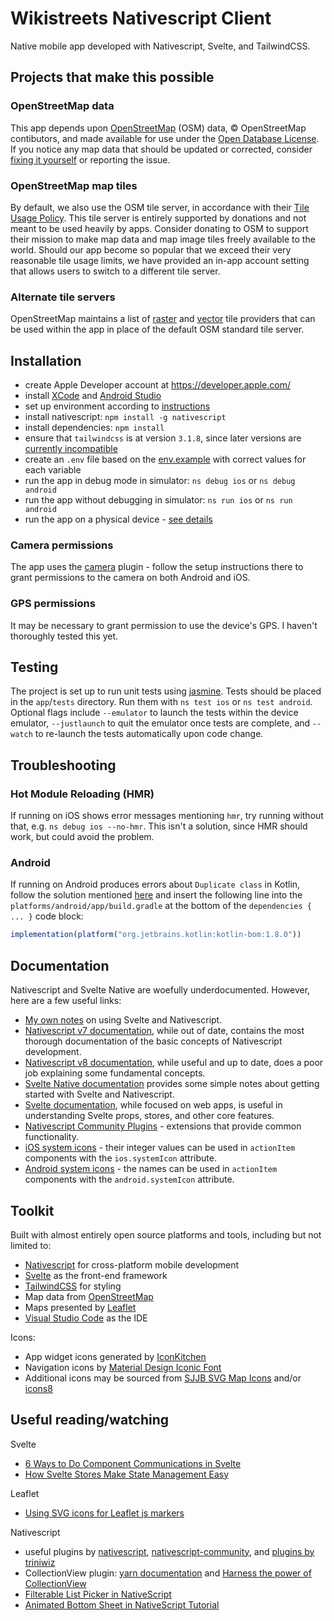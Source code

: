 # Wikistreets Nativescript Client

Native mobile app developed with Nativescript, Svelte, and TailwindCSS.

## Projects that make this possible

### OpenStreetMap data
This app depends upon [OpenStreetMap](https://openstreetmap.org) (OSM) data, &copy; OpenStreetMap contibutors, and made available for use under the [Open Database License](https://openstreetmap.org/copyright).  If you notice any map data that should be updated or corrected, consider [fixing it yourself](https://www.openstreetmap.org/fixthemap) or reporting the issue.

### OpenStreetMap map tiles
By default, we also use the OSM tile server, in accordance with their [Tile Usage Policy](https://operations.osmfoundation.org/policies/tiles/).  This tile server is entirely supported by donations and not meant to be used heavily by apps.  Consider donating to OSM to support their mission to make map data and map image tiles freely available to the world.  Should our app become so popular that we exceed their very reasonable tile usage limits, we have provided an in-app account setting that allows users to switch to a different tile server.

### Alternate tile servers
OpenStreetMap maintains a list of [raster](https://wiki.openstreetmap.org/wiki/Raster_tile_providers) and [vector](https://wiki.openstreetmap.org/wiki/Vector_tiles#Providers) tile providers that can be used within the app in place of the default OSM standard tile server.


## Installation

- create Apple Developer account at https://developer.apple.com/
- install [XCode](https://developer.apple.com/xcode/) and [Android Studio](https://developer.android.com/studio)
- set up environment according to [instructions](https://docs.nativescript.org/setup/)
- install nativescript: `npm install -g nativescript`
- install dependencies: `npm install`
- ensure that `tailwindcss` is at version `3.1.8`, since later versions are [currently incompatible](https://github.com/NativeScript/tailwind/issues/187)
- create an `.env` file based on the [env.example](./env.example) with correct values for each variable
- run the app in debug mode in simulator: `ns debug ios` or `ns debug android`
- run the app without debugging in simulator: `ns run ios` or `ns run android`
- run the app on a physical device - [see details](https://docs.nativescript.org/guide/running#running-on-physical-devices)

### Camera permissions
The app uses the [camera](https://docs.nativescript.org/plugins/camera) plugin - follow the setup instructions there to grant permissions to the camera on both Android and iOS.

### GPS permissions
It may be necessary to grant permission to use the device's GPS.  I haven't thoroughly tested this yet.

## Testing

The project is set up to run unit tests using [jasmine](https://jasmine.github.io/).  Tests should be placed in the `app`/`tests` directory.  Run them with `ns test ios` or `ns test android`.  Optional flags include `--emulator` to launch the tests within the device emulator, `--justlaunch` to quit the emulator once tests are complete, and `--watch` to re-launch the tests automatically upon code change.

## Troubleshooting

### Hot Module Reloading (HMR)
If running on iOS shows error messages mentioning `hmr`, try running without that, e.g. `ns debug ios --no-hmr`.  This isn't a solution, since HMR should work, but could avoid the problem.

### Android
If running on Android produces errors about `Duplicate class` in Kotlin, follow the solution mentioned [here](https://stackoverflow.com/a/77432977) and insert the following line into the `platforms/android/app/build.gradle` at the bottom of the `dependencies { ... }` code block:

```js
implementation(platform("org.jetbrains.kotlin:kotlin-bom:1.8.0"))
```

## Documentation

Nativescript and Svelte Native are woefully underdocumented.  However, here are a few useful links:
- [My own notes](./notes.md) on using Svelte and Nativescript.
- [Nativescript v7 documentation](https://v7.docs.nativescript.org/), while out of date, contains the most thorough documentation of the basic concepts of Nativescript development.
- [Nativescript v8 documentation](https://docs.nativescript.org/), while useful and up to date, does a poor job explaining some fundamental concepts.
- [Svelte Native documentation](https://svelte-native.technology/) provides some simple notes about getting started with Svelte and Nativescript.
- [Svelte documentation](https://svelte.dev/), while focused on web apps, is useful in understanding Svelte props, stores, and other core features.
- [Nativescript Community Plugins](https://github.com/nativescript-community) - extensions that provide common functionality.
- [iOS system icons](https://developer.apple.com/documentation/uikit/uibarbuttonitem/systemitem) - their integer values can be used in `actionItem` components with the `ios.systemIcon` attribute.
- [Android system icons](https://developer.android.com/reference/android/R.drawable) - the names can be used in `actionItem` components with the `android.systemIcon` attribute.

## Toolkit

Built with almost entirely open source platforms and tools, including but not limited to:

- [Nativescript](https://nativescript.org/) for cross-platform mobile development
- [Svelte](https://svelte.dev/) as the front-end framework
- [TailwindCSS](https://tailwindcss.com/) for styling
- Map data from [OpenStreetMap](https://www.openstreetmap.org/)
- Maps presented by [Leaflet](https://leafletjs.com/)
- [Visual Studio Code](https://code.visualstudio.com/) as the IDE

Icons:

- App widget icons generated by [IconKitchen](https://icon.kitchen/)
- Navigation icons by [Material Design Iconic Font](https://zavoloklom.github.io/material-design-iconic-font/)
- Additional icons may be sourced from [SJJB SVG Map Icons](https://www.sjjb.co.uk/mapicons/) and/or [icons8](https://icons8.com/)


## Useful reading/watching
Svelte
- [6 Ways to Do Component Communications in Svelte](https://betterprogramming.pub/6-ways-to-do-component-communications-in-svelte-b3f2a483913c)
- [How Svelte Stores Make State Management Easy](https://www.youtube.com/watch?v=L3uBfL-4dDM)

Leaflet
- [Using SVG icons for Leaflet js markers](https://onestepcode.com/leaflet-markers-svg-icons/)

Nativescript
- useful plugins by [nativescript](https://github.com/nativescript), [nativescript-community](https://github.com/nativescript-community), and [plugins by triniwiz](https://github.com/triniwiz/nativescript-plugins)
- CollectionView plugin: [yarn documentation](https://yarnpkg.com/package?q=%40nativescript-community%2Fui-collectionview&name=%40nativescript-community%2Fui-collectionview) and [Harness the power of CollectionView](https://blog.nativescript.org/collectionview-power/)
- [Filterable List Picker in NativeScript](https://blog.nativescript.org/filterable-list-picker-in-nativescript/)
- [Animated Bottom Sheet in NativeScript Tutorial](https://www.youtube.com/watch?v=SeTol800wFQ&list=PLPwbI_iIX3aS0_AcjiIEgVoEEEUhk0Bs5&index=87)

